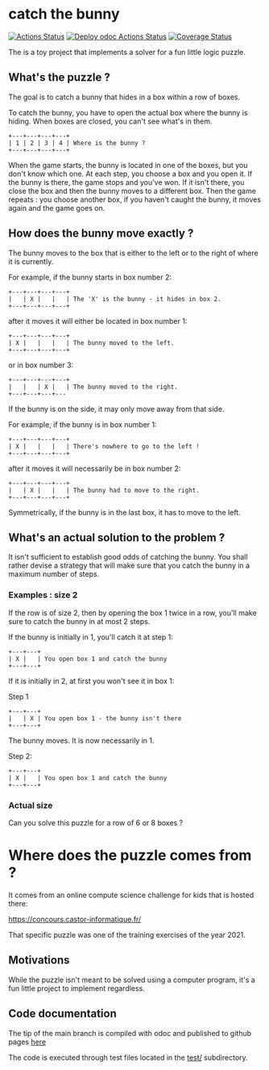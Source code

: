 # catch the bunny

[![Actions Status](https://github.com/mbarbin/catch-the-bunny/workflows/ci/badge.svg)](https://github.com/mbarbin/catch-the-bunny/actions/workflows/ci.yml)
[![Deploy odoc Actions Status](https://github.com/mbarbin/catch-the-bunny/workflows/deploy-odoc/badge.svg)](https://github.com/mbarbin/catch-the-bunny/actions/workflows/deploy-odoc.yml)
[![Coverage Status](https://coveralls.io/repos/github/mbarbin/catch-the-bunny/badge.svg?branch=main&service=github)](https://coveralls.io/github/mbarbin/catch-the-bunny?branch=main)

The is a toy project that implements a solver for a fun little logic
puzzle.

## What's the puzzle ?

The goal is to catch a bunny that hides in a box within a row of
boxes.

To catch the bunny, you have to open the actual box where the bunny is
hiding. When boxes are closed, you can't see what's in them.
```
+---+---+---+---+
| 1 | 2 | 3 | 4 | Where is the bunny ?
+---+---+---+---+
```
When the game starts, the bunny is located in one of the boxes, but
you don't know which one. At each step, you choose a box and you open
it. If the bunny is there, the game stops and you've won. If it isn't
there, you close the box and then the bunny moves to a different box.
Then the game repeats : you choose another box, if you haven't caught
the bunny, it moves again and the game goes on.

## How does the bunny move exactly ?

The bunny moves to the box that is either to the left or to the right
of where it is currently.

For example, if the bunny starts in box number 2:
```
+---+---+---+---+
|   | X |   |   | The 'X' is the bunny - it hides in box 2.
+---+---+---+---+
```
after it moves it will either be located in box number 1:
```
+---+---+---+---+
| X |   |   |   | The bunny moved to the left.
+---+---+---+---+
```
or in box number 3:
```
+---+---+---+---+
|   |   | X |   | The bunny moved to the right.
+---+---+---+---
```
If the bunny is on the side, it may only move away from that side.

For example, if the bunny is in box number 1:
```
+---+---+---+---+
| X |   |   |   | There's nowhere to go to the left !
+---+---+---+---+
```
after it moves it will necessarily be in box number 2:
```
+---+---+---+---+
|   | X |   |   | The bunny had to move to the right.
+---+---+---+---+
```
Symmetrically, if the bunny is in the last box, it has to move to the
left.

## What's an actual solution to the problem ?

It isn't sufficient to establish good odds of catching the bunny. You
shall rather devise a strategy that will make sure that you catch the
bunny in a maximum number of steps.

### Examples : size 2

If the row is of size 2, then by opening the box 1 twice in a row,
you'll make sure to catch the bunny in at most 2 steps.

If the bunny is initially in 1, you'll catch it at step 1:
```
+---+---+
| X |   | You open box 1 and catch the bunny
+---+---+
```
If it is initially in 2, at first you won't see it in box 1:

Step 1
```
+---+---+
|   | X | You open box 1 - the bunny isn't there
+---+---+
```
The bunny moves. It is now necessarily in 1.

Step 2:
```
+---+---+
| X |   | You open box 1 and catch the bunny
+---+---+
```
### Actual size

Can you solve this puzzle for a row of 6 or 8 boxes ?

# Where does the puzzle comes from ?

It comes from an online compute science challenge for kids that is
hosted there:

https://concours.castor-informatique.fr/

That specific puzzle was one of the training exercises of the year
2021.

## Motivations

While the puzzle isn't meant to be solved using a computer program,
it's a fun little project to implement regardless.

## Code documentation

The tip of the main branch is compiled with odoc and published to
github pages
[here](https://mbarbin.github.io/catch-the-bunny/bunny/Bunny/index.html)

The code is executed through test files located in the [test/](test/)
subdirectory.
